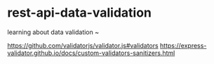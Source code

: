 # rest-api-data-validation

learning about data validation ~ 

https://github.com/validatorjs/validator.js#validators
https://express-validator.github.io/docs/custom-validators-sanitizers.html